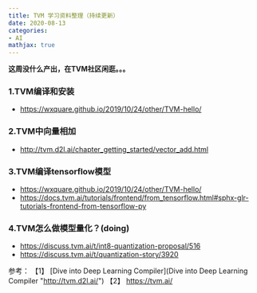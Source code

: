 ```yaml
---
title: TVM 学习资料整理（持续更新）
date: 2020-08-13
categories:
- AI
mathjax: true
---
```


**这周没什么产出，在TVM社区闲逛。。。**

### 1.TVM编译和安装
- https://wxquare.github.io/2019/10/24/other/TVM-hello/

### 2.TVM中向量相加
- http://tvm.d2l.ai/chapter_getting_started/vector_add.html

### 3.TVM编译tensorflow模型
- https://wxquare.github.io/2019/10/24/other/TVM-hello/
- https://docs.tvm.ai/tutorials/frontend/from_tensorflow.html#sphx-glr-tutorials-frontend-from-tensorflow-py

### 4.TVM怎么做模型量化？(doing)
- https://discuss.tvm.ai/t/int8-quantization-proposal/516
- https://discuss.tvm.ai/t/quantization-story/3920

参考：
【1】 [Dive into Deep Learning Compiler](Dive into Deep Learning Compiler "http://tvm.d2l.ai/")
【2】 https://tvm.ai/